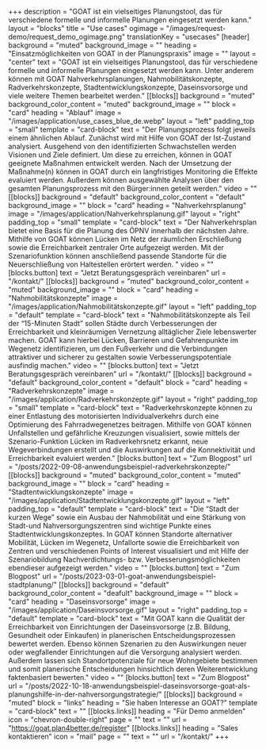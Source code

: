 +++
description = "GOAT ist ein vielseitiges Planungstool, das für verschiedene formelle und informelle Planungen eingesetzt werden kann."
layout = "blocks"
title = "Use cases"
ogimage = "/images/request-demo/request_demo_ogimage.png"
translationKey = "usecases"
[header]
background = "muted"
background_image = ""
heading = "Einsatzmöglichkeiten von GOAT in der Planungspraxis"
image = ""
layout = "center"
text = "GOAT ist ein vielseitiges Planungstool, das für verschiedene formelle und informelle Planungen eingesetzt werden kann. Unter anderem können mit GOAT Nahverkehrsplanungen, Nahmobilitätskonzepte, Radverkehrskonzepte, Stadtentwicklungskonzepte, Daseinsvorsorge und viele weitere Themen bearbeitet werden."
[[blocks]]
background = "muted"
background_color_content = "muted"
background_image = ""
block = "card"
heading = "Ablauf"
image = "/images/application/use_cases_blue_de.webp"
layout = "left"
padding_top = "small"
template = "card-block"
text = "Der Planungsprozess folgt jeweils einem ähnlichen Ablauf. Zunächst wird mit Hilfe von GOAT der Ist-Zustand analysiert. Ausgehend von den identifizierten Schwachstellen werden Visionen und Ziele definiert. Um diese zu erreichen, können in GOAT geeignete Maßnahmen entwickelt werden. Nach der Umsetzung der Maßnahme(n) können in GOAT durch ein langfristiges Monitoring die Effekte evaluiert werden. Außerdem können ausgewählte Analysen über den gesamten Planungsprozess mit den Bürger:innen geteilt werden."
video = ""
[[blocks]]
background = "default"
background_color_content = "default"
background_image = ""
block = "card"
heading = "Nahverkehrsplanung"
image = "/images/application/Nahverkehrsplanung.gif"
layout = "right"
padding_top = "small"
template = "card-block"
text = "Der Nahverkehrsplan bietet eine Basis für die Planung des ÖPNV innerhalb der nächsten Jahre. Mithilfe von GOAT können Lücken im Netz der räumlichen Erschließung sowie die Erreichbarkeit zentraler Orte aufgezeigt werden. Mit der Szenariofunktion können anschließend passende Standorte für die Neuerschließung von Haltestellen erörtert werden. "
video = ""
[blocks.button]
text = "Jetzt Beratungsgespräch vereinbaren"
url = "/kontakt/"
[[blocks]]
background = "muted"
background_color_content = "muted"
background_image = ""
block = "card"
heading = "Nahmobilitätskonzepte"
image = "/images/application/Nahmobilitätskonzepte.gif"
layout = "left"
padding_top = "default"
template = "card-block"
text = "Nahmobilitätskonzepte als Teil der “15-Minuten Stadt” sollen Städte durch Verbesserungen der Erreichbarkeit und kleinräumigen Vernetzung alltäglicher Ziele lebenswerter machen. GOAT kann hierbei Lücken, Barrieren und Gefahrenpunkte im Wegenetz identifizieren, um den Fußverkehr und die Verbindungen attraktiver und sicherer zu gestalten sowie Verbesserungspotentiale ausfindig machen."
video = ""
[blocks.button]
text = "Jetzt Beratungsgespräch vereinbaren"
url = "/kontakt/"
[[blocks]]
background = "default"
background_color_content = "default"
block = "card"
heading = "Radverkehrskonzepte"
image = "/images/application/Radverkehrskonzepte.gif"
layout = "right"
padding_top = "small"
template = "card-block"
text = "Radverkehrskonzepte können zu einer Entlastung des motorisierten Individualverkehrs durch eine Optimierung des Fahrradwegenetzes beitragen. Mithilfe von GOAT können Unfallstellen und gefährliche Kreuzungen visualisiert, sowie mittels der Szenario-Funktion Lücken im Radverkehrsnetz erkannt, neue Wegeverbindungen erstellt und die Auswirkungen auf die Konnektivität und Erreichbarkeit evaluiert werden."
[blocks.button]
text = "Zum Blogpost"
url = "/posts/2022-09-08-anwendungsbeispiel-radverkehrskonzepte/"
[[blocks]]
background = "muted"
background_color_content = "muted"
background_image = ""
block = "card"
heading = "Stadtentwicklungskonzepte"
image = "/images/application/Stadtentwicklungskonzepte.gif"
layout = "left"
padding_top = "default"
template = "card-block"
text = "Die “Stadt der kurzen Wege” sowie ein Ausbau der Nahmobilität und eine Stärkung von Stadt-und Nahversorgungszentren sind wichtige Punkte eines Stadtentwicklungskonzeptes. In GOAT können Standorte alternativer Mobilität, Lücken im Wegenetz, Unfallorte sowie die Erreichbarkeit von Zentren und verschiedenen Points of Interest visualisiert und mit Hilfe der Szenariobildung Nachverdichtungs- bzw. Verbesserungsmöglichkeiten ebendieser aufgezeigt werden."
video = ""
[blocks.button]
text = "Zum Blogpost"
url = "/posts/2023-03-01-goat-anwendungsbeispiel-stadtplanung/"
[[blocks]]
background = "default"
background_color_content = "deafult"
background_image = ""
block = "card"
heading = "Daseinsvorsorge"
image = "/images/application/Daseinsvorsorge.gif"
layout = "right"
padding_top = "default"
template = "card-block"
text = "Mit GOAT kann die Qualität der Erreichbarkeit von Einrichtungen der Daseinsvorsorge (z.B. Bildung, Gesundheit oder Einkaufen) in planerischen Entscheidungsprozessen bewertet werden. Ebenso können Szenarien zu den Auswirkungen neuer oder wegfallender Einrichtungen auf die Versorgung analysiert werden. Außerdem lassen sich Standortpotenziale für neue Wohngebiete bestimmen und somit planerische Entscheidungen hinsichtlich deren Weiterentwicklung faktenbasiert bewerten."
video = ""
[blocks.button]
text = "Zum Blogpost"
url = "/posts/2022-10-18-anwendungsbeispiel-daseinsvorsorge-goat-als-planungshilfe-in-der-nahversorgungstrategie/"
[[blocks]]
background = "muted"
block = "links"
heading = "Sie haben Interesse an GOAT?"
template = "card-block"
text = ""
[[blocks.links]]
heading = "Für Demo anmelden"
icon = "chevron-double-right"
page = ""
text = ""
url = "https://goat.plan4better.de/register"
[[blocks.links]]
heading = "Sales kontaktieren"
icon = "mail"
page = ""
text = ""
url = "/kontakt/"
+++
